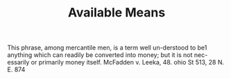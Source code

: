 ---
title: Available Means
permalink: "/definitions/available-means.html"
body: This phrase, among mercantile men, is a term well un-derstood to be1 anything
  which can readily be converted into money; but it is not nec-essarily or primarily
  money itself. McFadden v. Leeka, 48. ohio St 513, 28 N. E. 874
published_at: '2018-07-07'
layout: post
---